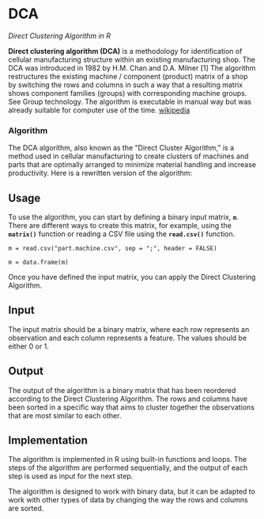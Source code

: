 # DCA  

*Direct Clustering Algorithm in R*  

**Direct clustering algorithm (DCA)** is a methodology for identification of cellular manufacturing structure within an existing manufacturing shop. The DCA was introduced in 1982 by H.M. Chan and D.A. Milner [1] The algorithm restructures the existing machine / component (product) matrix of a shop by switching the rows and columns in such a way that a resulting matrix shows component families (groups) with corresponding machine groups. See Group technology. The algorithm is executable in manual way but was already suitable for computer use of the time. [wikipedia](https://en.wikipedia.org/wiki/Direct_clustering_algorithm)  

### Algorithm
  
The DCA algorithm, also known as the "Direct Cluster Algorithm," is a method used in cellular manufacturing to create clusters of machines and parts that are optimally arranged to minimize material handling and increase productivity. Here is a rewritten version of the algorithm:


## Usage

To use the algorithm, you can start by defining a binary input matrix, **`m`**. There are different ways to create this matrix, for example, using the **`matrix()`** function or reading a CSV file using the **`read.csv()`** function.

```
m = read.csv("part.machine.csv", sep = ";", header = FALSE)

m = data.frame(m)
```

Once you have defined the input matrix, you can apply the Direct Clustering Algorithm.

## **Input**

The input matrix should be a binary matrix, where each row represents an observation and each column represents a feature. The values should be either 0 or 1.

## **Output**

The output of the algorithm is a binary matrix that has been reordered according to the Direct Clustering Algorithm. The rows and columns have been sorted in a specific way that aims to cluster together the observations that are most similar to each other.

## **Implementation**

The algorithm is implemented in R using built-in functions and loops. The steps of the algorithm are performed sequentially, and the output of each step is used as input for the next step.

The algorithm is designed to work with binary data, but it can be adapted to work with other types of data by changing the way the rows and columns are sorted.